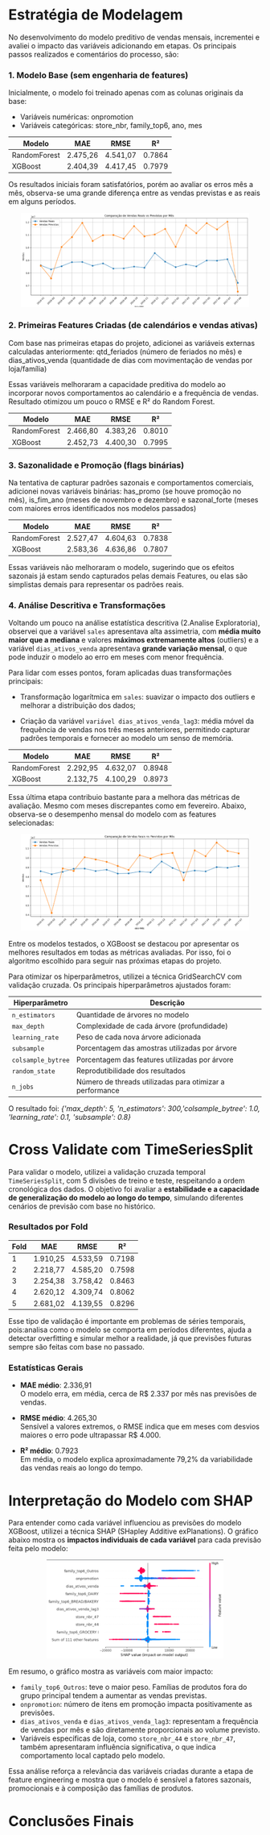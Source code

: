 # Estratégia de Modelagem
No desenvolvimento do modelo preditivo de vendas mensais, incrementei e avaliei o impacto das variáveis adicionando em etapas.  Os principais passos realizados e comentários do processo, são:

###     **1. Modelo Base (sem engenharia de features)**
Inicialmente, o modelo foi treinado apenas com as colunas originais da base:
- Variáveis numéricas: onpromotion
- Variáveis categóricas: store_nbr, family_top6, ano, mes

| Modelo        | MAE       | RMSE      | R²     |
|---------------|-----------|-----------|--------|
| RandomForest  | 2.475,26  | 4.541,07  | 0.7864 |
| XGBoost       | 2.404,39  | 4.417,45  | 0.7979 |


Os resultados iniciais foram satisfatórios, porém ao avaliar os erros mês a mês, observa-se uma grande diferença entre as vendas previstas e as reais em alguns períodos.

<p align="center">
  <img src="Anexos\mes a mes1.png" alt="tabela" width="90%" />
</p>

###     **2. Primeiras Features Criadas (de calendários e vendas ativas)**
Com base nas primeiras etapas do projeto, adicionei as variáveis externas calculadas anteriormente: qtd_feriados (número de feriados no mês) e dias_ativos_venda (quantidade de dias com movimentação de vendas por loja/família)

Essas variáveis melhoraram a capacidade preditiva do modelo ao incorporar novos comportamentos ao calendário e a frequência de vendas. Resultado otimizou um pouco o RMSE e R² do Random Forest.

| Modelo        | MAE       | RMSE      | R²     |
|---------------|-----------|-----------|--------|
| RandomForest  | 2.466,80  | 4.383,26  | 0.8010 |
| XGBoost       | 2.452,73  | 4.400,30  | 0.7995 |


###     **3. Sazonalidade e Promoção (flags binárias)**
Na tentativa de capturar padrões sazonais e comportamentos comerciais, adicionei novas variáveis binárias: has_promo (se houve promoção no mês), is_fim_ano (meses de novembro e dezembro) e sazonal_forte (meses com maiores erros identificados nos modelos passados)

| Modelo        | MAE       | RMSE      | R²     |
|---------------|-----------|-----------|--------|
| RandomForest  | 2.527,47  | 4.604,63  | 0.7838 |
| XGBoost       | 2.583,36  | 4.636,86  | 0.7807 |

Essas variáveis não melhoraram o modelo, sugerindo que os efeitos sazonais já estam sendo capturados pelas demais Features, ou elas são simplistas demais para representar os padrões reais.

###     **4. Análise Descritiva e Transformações**
Voltando um pouco na análise estatística descritiva (2.Analise Exploratoria), observei que a variável `sales` apresentava alta assimetria, com **média muito maior que a mediana** e valores **máximos extremamente altos** (outliers) e a variável `dias_ativos_venda` apresentava **grande variação mensal**, o que pode induzir o modelo ao erro em meses com menor frequência.

Para lidar com esses pontos, foram aplicadas duas transformações principais:

  - Transformação logarítmica em `sales`: suavizar o impacto dos outliers e melhorar a distribuição dos dados;

  - Criação da variável `variável dias_ativos_venda_lag3`: média móvel da frequência de vendas nos três meses anteriores, permitindo capturar padrões temporais e fornecer ao modelo um senso de memória.

| Modelo        | MAE       | RMSE      | R²     |
|---------------|-----------|-----------|--------|
| RandomForest  | 2.292,95  | 4.632,07  | 0.8948 |
| XGBoost       | 2.132,75  | 4.100,29  | 0.8973 |

Essa última etapa contribuio bastante para a melhora das métricas de avaliação. Mesmo com meses discrepantes como em fevereiro. Abaixo, observa-se o desempenho mensal do modelo com as features selecionadas:
<p align="center">
  <img src="Anexos\mes a mes 2.png" alt="tabela" width="90%" />
</p>

Entre os modelos testados, o XGBoost se destacou por apresentar os melhores resultados em todas as métricas avaliadas. Por isso, foi o algoritmo escolhido para seguir nas próximas etapas do projeto.

Para otimizar os hiperparâmetros, utilizei a técnica GridSearchCV com validação cruzada. Os principais hiperparâmetros ajustados foram:

| Hiperparâmetro     | Descrição                                                 |
|--------------------|------------------------------------------------------------|
| `n_estimators`     | Quantidade de árvores no modelo                           |
| `max_depth`        | Complexidade de cada árvore (profundidade)                |
| `learning_rate`    | Peso de cada nova árvore adicionada                       |
| `subsample`        | Porcentagem das amostras utilizadas por árvore            |
| `colsample_bytree` | Porcentagem das features utilizadas por árvore            |
| `random_state`     | Reprodutibilidade dos resultados                          |
| `n_jobs`           | Número de threads utilizadas para otimizar a performance  |


O resultado foi: *{'max_depth': 5, 'n_estimators': 300,'colsample_bytree': 1.0, 'learning_rate': 0.1, 'subsample': 0.8}*

# Cross Validate com TimeSeriesSplit

Para validar o modelo, utilizei a validação cruzada temporal `TimeSeriesSplit`, com 5 divisões de treino e teste, respeitando a ordem cronológica dos dados. 
O objetivo foi avaliar a **estabilidade e a capacidade de generalização do modelo ao longo do tempo**, simulando diferentes cenários de previsão com base no histórico.

### Resultados por Fold

| Fold | MAE      | RMSE     | R²     |
|------|----------|----------|--------|
| 1    | 1.910,25 | 4.533,59 | 0.7198 |
| 2    | 2.218,77 | 4.585,20 | 0.7598 |
| 3    | 2.254,38 | 3.758,42 | 0.8463 |
| 4    | 2.620,12 | 4.309,74 | 0.8062 |
| 5    | 2.681,02 | 4.139,55 | 0.8296 |

Esse tipo de validação é importante em problemas de séries temporais, pois:analisa como o modelo se comporta em períodos diferentes, ajuda a detectar overfitting e simular melhor a realidade, já que previsões futuras sempre são feitas com base no passado.

### Estatísticas Gerais

- **MAE médio**: 2.336,91  
  O modelo erra, em média, cerca de R$ 2.337 por mês nas previsões de vendas.

- **RMSE médio**: 4.265,30  
  Sensível a valores extremos, o RMSE indica que em meses com desvios maiores o erro pode ultrapassar R$ 4.000.

- **R² médio**: 0.7923  
  Em média, o modelo explica aproximadamente 79,2% da variabilidade das vendas reais ao longo do tempo.


# Interpretação do Modelo com SHAP

Para entender como cada variável influenciou as previsões do modelo XGBoost, utilizei a técnica SHAP (SHapley Additive exPlanations). O gráfico abaixo mostra os **impactos individuais de cada variável** para cada previsão feita pelo modelo:
<p align="center">
  <img src="Anexos\shap.png" alt="tabela" width="70%" />
</p>

Em resumo, o gráfico mostra as variáveis com maior impacto:
- `family_top6_Outros`: teve o maior peso. Famílias de produtos fora do grupo principal tendem a aumentar as vendas previstas.
- `onpromotion`: número de itens em promoção impacta positivamente as previsões.
- `dias_ativos_venda` e `dias_ativos_venda_lag3`: representam a frequência de vendas por mês e são diretamente proporcionais ao volume previsto.
- Variáveis específicas de loja, como `store_nbr_44` e `store_nbr_47`, também apresentaram influência significativa, o que indica comportamento local captado pelo modelo.

Essa análise reforça a relevância das variáveis criadas durante a etapa de feature engineering e mostra que o modelo é sensível a fatores sazonais, promocionais e à composição das famílias de produtos.

# Conclusões Finais





